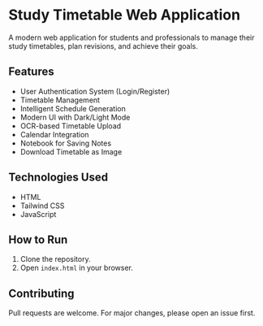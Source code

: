 # Study Timetable Web Application

A modern web application for students and professionals to manage their study timetables, plan revisions, and achieve their goals.

## Features
- User Authentication System (Login/Register)
- Timetable Management
- Intelligent Schedule Generation
- Modern UI with Dark/Light Mode
- OCR-based Timetable Upload
- Calendar Integration
- Notebook for Saving Notes
- Download Timetable as Image

## Technologies Used
- HTML
- Tailwind CSS
- JavaScript

## How to Run
1. Clone the repository.
2. Open `index.html` in your browser.

## Contributing
Pull requests are welcome. For major changes, please open an issue first.